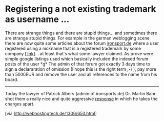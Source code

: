 # Registering a not existing trademark as username ...

There are strange things and there are stupid things... and sometimes there are strange stupid things. For example in the german weblogging scene there are now quite some articles about the forum <a href="http://www.ironsport.de/">ironsport.de</a> where a user registered using a nickname that is a registered trademark by some company [<a href="http://ironsport.de/klage_gegen_forum.html">link</a>]... at least that's what some lawyer claimed. As prove were simple google listings used which basically included the indexed forum posts of the user \*g\* The admin of that forum got exactly 3 days time to sign a declararation of omission (I hope this is the right term ;-) ), pay more than 5000EUR and remove the user and all references to the name from his board. 

-------------------------------



Today the lawyer of Patrick Albers (admin of ironsports.de) Dr. Martin Bahr shot them a really nice and quite aggressive <a href="http://ironsport.de/klage_gegen_forum2.html">response</a> in which he takes the charges apart. 



[via <a href="http://webhostingtech.de/1306/650.html">http://webhostingtech.de/1306/650.html</a>]